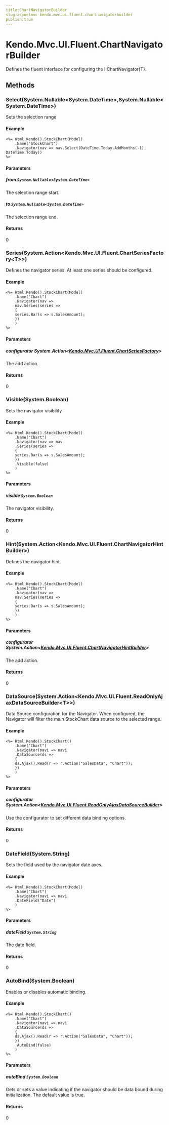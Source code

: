```yaml
---
title:ChartNavigatorBuilder
slug:aspnetmvc-kendo.mvc.ui.fluent.chartnavigatorbuilder
publish:true
---
```


# Kendo.Mvc.UI.Fluent.ChartNavigatorBuilder
Defines the fluent interface for configuring the !:ChartNavigator{T}.



## Methods

### Select(System.Nullable\<System.DateTime\>,System.Nullable\<System.DateTime\>)
Sets the selection range

#### Example

    <%= Html.Kendo().StockChart(Model)
        .Name("StockChart")
        .Navigator(nav => nav.Select(DateTime.Today.AddMonths(-1), DateTime.Today))
    %>
        


#### Parameters

##### from `System.Nullable<System.DateTime>`
The selection range start.

##### to `System.Nullable<System.DateTime>`
The selection range end.



#### Returns
0


### Series(System.Action\<Kendo.Mvc.UI.Fluent.ChartSeriesFactory\<T\>\>)
Defines the navigator series. At least one series should be configured.

#### Example

    <%= Html.Kendo().StockChart(Model)
        .Name("Chart")
        .Navigator(nav =>
        nav.Series(series =>
        {
        series.Bar(s => s.SalesAmount);
        })
        )
    %>
        


#### Parameters

##### configurator System.Action<[Kendo.Mvc.UI.Fluent.ChartSeriesFactory](/api/wrappers/aspnet-mvc/Kendo.Mvc.UI.Fluent/ChartSeriesFactory)<T>>
The add action.



#### Returns
0


### Visible(System.Boolean)
Sets the navigator visibility

#### Example

    <%= Html.Kendo().StockChart(Model)
        .Name("Chart")
        .Navigator(nav => nav
        .Series(series =>
        {
        series.Bar(s => s.SalesAmount);
        })
        .Visible(false)
        )
    %>
        


#### Parameters

##### visible `System.Boolean`
The navigator visibility.



#### Returns
0


### Hint(System.Action\<Kendo.Mvc.UI.Fluent.ChartNavigatorHintBuilder\>)
Defines the navigator hint.

#### Example

    <%= Html.Kendo().StockChart(Model)
        .Name("Chart")
        .Navigator(nav =>
        nav.Series(series =>
        {
        series.Bar(s => s.SalesAmount);
        })
        )
    %>
        


#### Parameters

##### configurator System.Action<[Kendo.Mvc.UI.Fluent.ChartNavigatorHintBuilder](/api/wrappers/aspnet-mvc/Kendo.Mvc.UI.Fluent/ChartNavigatorHintBuilder)>
The add action.



#### Returns
0


### DataSource(System.Action\<Kendo.Mvc.UI.Fluent.ReadOnlyAjaxDataSourceBuilder\<T\>\>)
Data Source configuration for the Navigator.
            When configured, the Navigator will filter the main StockChart data source to the selected range.

#### Example

    <%= Html.Kendo().StockChart()
        .Name("Chart")
        .Navigator(navi => navi
        .DataSource(ds =>
        {
        ds.Ajax().Read(r => r.Action("SalesData", "Chart"));
        })
        )
    %>
        


#### Parameters

##### configurator System.Action<[Kendo.Mvc.UI.Fluent.ReadOnlyAjaxDataSourceBuilder](/api/wrappers/aspnet-mvc/Kendo.Mvc.UI.Fluent/ReadOnlyAjaxDataSourceBuilder)<T>>
Use the configurator to set different data binding options.



#### Returns
0


### DateField(System.String)
Sets the field used by the navigator date axes.

#### Example

    <%= Html.Kendo().StockChart(Model)
        .Name("Chart")
        .Navigator(navi => navi
        .DateField("Date")
        )
    %>
        


#### Parameters

##### dateField `System.String`
The date field.



#### Returns
0


### AutoBind(System.Boolean)
Enables or disables automatic binding.

#### Example

    <%= Html.Kendo().StockChart()
        .Name("Chart")
        .Navigator(navi => navi
        .DataSource(ds =>
        {
        ds.Ajax().Read(r => r.Action("SalesData", "Chart"));
        })
        .AutoBind(false)
        )
    %>
        


#### Parameters

##### autoBind `System.Boolean`
Gets or sets a value indicating if the navigator
            should be data bound during initialization.
            The default value is true.



#### Returns
0



